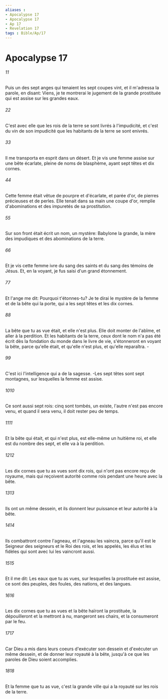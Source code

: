 ```yaml
---
aliases : 
- Apocalypse 17
- Apocalypse 17
- Ap 17
- Revelation 17
tags : Bible/Ap/17
---
```


# Apocalypse 17

###### 11
Puis un des sept anges qui tenaient les sept coupes vint, et il m'adressa la parole, en disant: Viens, je te montrerai le jugement de la grande prostituée qui est assise sur les grandes eaux.
###### 22
C'est avec elle que les rois de la terre se sont livrés à l'impudicité, et c'est du vin de son impudicité que les habitants de la terre se sont enivrés.
###### 33
Il me transporta en esprit dans un désert. Et je vis une femme assise sur une bête écarlate, pleine de noms de blasphème, ayant sept têtes et dix cornes.
###### 44
Cette femme était vêtue de pourpre et d'écarlate, et parée d'or, de pierres précieuses et de perles. Elle tenait dans sa main une coupe d'or, remplie d'abominations et des impuretés de sa prostitution.
###### 55
Sur son front était écrit un nom, un mystère: Babylone la grande, la mère des impudiques et des abominations de la terre.
###### 66
Et je vis cette femme ivre du sang des saints et du sang des témoins de Jésus. Et, en la voyant, je fus saisi d'un grand étonnement.
###### 77
Et l'ange me dit: Pourquoi t'étonnes-tu? Je te dirai le mystère de la femme et de la bête qui la porte, qui a les sept têtes et les dix cornes.
###### 88
La bête que tu as vue était, et elle n'est plus. Elle doit monter de l'abîme, et aller à la perdition. Et les habitants de la terre, ceux dont le nom n'a pas été écrit dès la fondation du monde dans le livre de vie, s'étonneront en voyant la bête, parce qu'elle était, et qu'elle n'est plus, et qu'elle reparaîtra. -
###### 99
C'est ici l'intelligence qui a de la sagesse. -Les sept têtes sont sept montagnes, sur lesquelles la femme est assise.
###### 1010
Ce sont aussi sept rois: cinq sont tombés, un existe, l'autre n'est pas encore venu, et quand il sera venu, il doit rester peu de temps.
###### 1111
Et la bête qui était, et qui n'est plus, est elle-même un huitième roi, et elle est du nombre des sept, et elle va à la perdition.
###### 1212
Les dix cornes que tu as vues sont dix rois, qui n'ont pas encore reçu de royaume, mais qui reçoivent autorité comme rois pendant une heure avec la bête.
###### 1313
Ils ont un même dessein, et ils donnent leur puissance et leur autorité à la bête.
###### 1414
Ils combattront contre l'agneau, et l'agneau les vaincra, parce qu'il est le Seigneur des seigneurs et le Roi des rois, et les appelés, les élus et les fidèles qui sont avec lui les vaincront aussi.
###### 1515
Et il me dit: Les eaux que tu as vues, sur lesquelles la prostituée est assise, ce sont des peuples, des foules, des nations, et des langues.
###### 1616
Les dix cornes que tu as vues et la bête haïront la prostituée, la dépouilleront et la mettront à nu, mangeront ses chairs, et la consumeront par le feu.
###### 1717
Car Dieu a mis dans leurs coeurs d'exécuter son dessein et d'exécuter un même dessein, et de donner leur royauté à la bête, jusqu'à ce que les paroles de Dieu soient accomplies.
###### 1818
Et la femme que tu as vue, c'est la grande ville qui a la royauté sur les rois de la terre.
